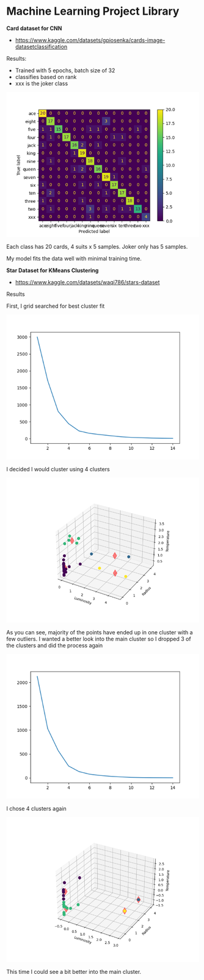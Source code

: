 # Machine Learning Project Library


**Card dataset for CNN**
- https://www.kaggle.com/datasets/gpiosenka/cards-image-datasetclassification

Results:
- Trained with 5 epochs, batch size of 32
- classifies based on rank
- xxx is the joker class

![Confusion Matrix](images/Cards_cm.png)

Each class has 20 cards, 4 suits x 5 samples. Joker only has 5 samples.

My model fits the data well with minimal training time.



**Star Dataset for KMeans Clustering**
- https://www.kaggle.com/datasets/waqi786/stars-dataset

Results

First, I grid searched for best cluster fit

![Elbow graph 1](images/elbow1.png)

I decided I would cluster using 4 clusters

![clustering 1](images/star_cluster_1.png)

As you can see, majority of the points have ended up in one cluster with a few outliers. I wanted a better look into the main cluster so I dropped 3 of the clusters and did the process again

![Elbow graph 2](images/elbow2.png)

I chose 4 clusters again

![clustering 1](images/star_cluster_2.png)

This time I could see a bit better into the main cluster.
